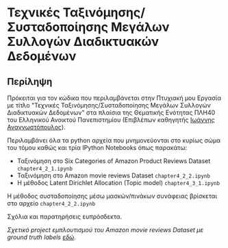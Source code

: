 # Τεχνικές Ταξινόμησης/Συσταδοποίησης Μεγάλων Συλλογών Διαδικτυακών Δεδομένων

## Περίληψη

Πρόκειται για τον κώδικα που περιλαμβάνεται στην Πτυχιακή μου Εργασία με τίτλο "Τεχνικές Ταξινόμησης/Συσταδοποίησης Μεγάλων Συλλογών Διαδικτυακών Δεδομένων" στα πλαίσια της Θεματικής Ενότητας ΠΛΗ40 του Ελληνικού Ανοικτού Πανεπιστημίου (Επιβλέπων καθηγητής [Ιωάννης Αναγνωστόπουλος](http://anagnostopoulos.name)).

Περιλαμβάνει όλα τα python αρχεία που μνημονεύονται στο κυρίως σώμα του τόμου καθώς και τρία IPython Notebooks όπως παρακάτω:
- Ταξινόμηση στο Six Categories of Amazon Product Reviews Dataset ```chapter4_2_1.ipynb```
- Ταξινόμηση στο Amazon movie reviews Dataset ```chapter4_2_2.ipynb```
- Η μέθοδος Latent Dirichlet Allocation (Topic model) ```chapter4_3_1.ipynb```

Η μέθοδος συσταδοποίησης μέσω μασκών/πινάκων συνάφειας βρίσκεται στο αρχείο ```chapter4_2_2.ipynb```

Σχόλια και παρατηρήσεις ευπρόσδεκτα.

_Σχετικό project εμπλουτισμού του Amazon movie reviews Dataset με ground truth labels [εδώ](https://github.com/bazakoskon/labels-on-Amazon-movie-reviews-dataset)._
